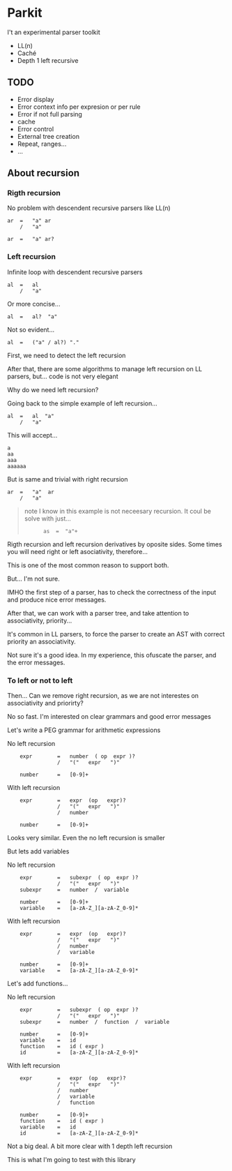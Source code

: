 # Parkit

I't an experimental parser toolkit

* LL(n)
* Caché
* Depth 1 left recursive

## TODO

  * Error display
  * Error context info per expresion or per rule
  * Error if not full parsing
  * cache
  * Error control
  * External tree creation
  * Repeat, ranges...
  * ...



## About recursion

### Rigth recursion

No problem with descendent recursive parsers like LL(n)

```
ar  =   "a" ar
    /   "a"

ar  =   "a" ar?
```

### Left recursion

Infinite loop with descendent recursive parsers

```
al  =   al
    /   "a"
```

Or more concise...

```
al  =   al?  "a"
```

Not so evident...

```
al  =   ("a" / al?) "."
```



First, we need to detect the left recursion

After that, there are some algorithms to manage left recursion on LL parsers, but...
code is not very elegant

Why do we need left recursion?

Going back to the simple example of left recursion...

```
al  =   al  "a"
    /   "a"
```

This will accept...

    a
    aa
    aaa
    aaaaaa

But is same and trivial with right recursion

```
ar  =   "a"  ar
    /   "a"
```


> note
> I know in this example is not neceesary recursion. It coul be solve
> with just...
> ```
>       as  =  "a"+
> ```


Rigth recursion and left recursion derivatives by oposite sides.
Some times you will need right or left asociativity, therefore...

This is one of the most common reason to support both.

But... I'm not sure.

IMHO the first step of a parser, has to check the correctness of the input and produce nice error messages.

After that, we can work with a parser tree, and take attention to associativity, priority...

It's common in LL parsers, to force the parser to create an AST with correct priority an associativity.

Not sure it's a good idea. In my experience, this ofuscate the parser, and the error messages.

### To left or not to left

Then... Can we remove right recursion, as we are not interestes on associativity and priorirty?

No so fast. I'm interested on clear grammars and good error messages

Let's write a PEG grammar for arithmetic expressions

No left recursion
```
    expr        =   number  ( op  expr )?
                /   "("   expr   ")"

    number      =   [0-9]+
```

With left recursion
```
    expr        =   expr  (op   expr)?
                /   "("   expr   ")"
                /   number

    number      =   [0-9]+
```

Looks very similar. Even the no left recursion is smaller

But lets add variables

No left recursion
```
    expr        =   subexpr  ( op  expr )?
                /   "("   expr   ")"
    subexpr     =   number  /  variable

    number      =   [0-9]+
    variable    =   [a-zA-Z_][a-zA-Z_0-9]*
```

With left recursion
```
    expr        =   expr  (op   expr)?
                /   "("   expr   ")"
                /   number
                /   variable

    number      =   [0-9]+
    variable    =   [a-zA-Z_][a-zA-Z_0-9]*
```

Let's add functions...

No left recursion
```
    expr        =   subexpr  ( op  expr )?
                /   "("   expr   ")"
    subexpr     =   number  /  function  /  variable

    number      =   [0-9]+
    variable    =   id
    function    =   id ( expr )
    id          =   [a-zA-Z_][a-zA-Z_0-9]*
```

With left recursion
```
    expr        =   expr  (op   expr)?
                /   "("   expr   ")"
                /   number
                /   variable
                /   function

    number      =   [0-9]+
    function    =   id ( expr )
    variable    =   id
    id          =   [a-zA-Z_][a-zA-Z_0-9]*
```

Not a big deal. A bit more clear with 1 depth left recursion

This is what I'm going to test with this library
